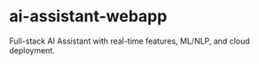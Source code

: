 # ai-assistant-webapp
Full-stack AI Assistant with real-time features, ML/NLP, and cloud deployment.
